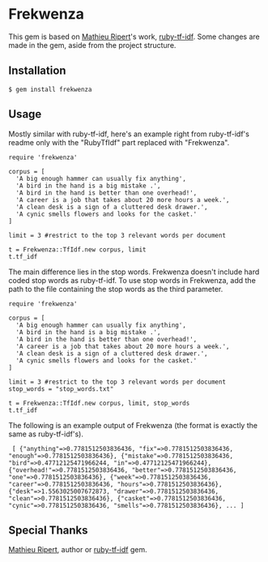 # Frekwenza

This gem is based on [Mathieu Ripert](https://github.com/mathieuripert)'s work, [ruby-tf-idf](https://github.com/mathieuripert/ruby-tf-idf). Some changes are made in the gem, aside from the project structure.

## Installation

```
$ gem install frekwenza
```

## Usage

Mostly similar with ruby-tf-idf, here's an example right from ruby-tf-idf's readme only with the "RubyTfIdf" part replaced with "Frekwenza".

```
require 'frekwenza'

corpus = [
  'A big enough hammer can usually fix anything',
  'A bird in the hand is a big mistake .',
  'A bird in the hand is better than one overhead!',
  'A career is a job that takes about 20 more hours a week.',
  'A clean desk is a sign of a cluttered desk drawer.',
  'A cynic smells flowers and looks for the casket.'
]

limit = 3 #restrict to the top 3 relevant words per document

t = Frekwenza::TfIdf.new corpus, limit
t.tf_idf
```

The main difference lies in the stop words. Frekwenza doesn't include hard coded stop words as ruby-tf-idf.  To use stop words in Frekwenza, add the path to the file containing the stop words as the third parameter.

```
require 'frekwenza'

corpus = [
  'A big enough hammer can usually fix anything',
  'A bird in the hand is a big mistake .',
  'A bird in the hand is better than one overhead!',
  'A career is a job that takes about 20 more hours a week.',
  'A clean desk is a sign of a cluttered desk drawer.',
  'A cynic smells flowers and looks for the casket.'
]

limit = 3 #restrict to the top 3 relevant words per document
stop_words = "stop_words.txt"

t = Frekwenza::TfIdf.new corpus, limit, stop_words
t.tf_idf
```

The following is an example output of Frekwenza (the format is exactly the same as ruby-tf-idf's).

```
 [ {"anything"=>0.7781512503836436, "fix"=>0.7781512503836436, "enough"=>0.7781512503836436}, {"mistake"=>0.7781512503836436, "bird"=>0.47712125471966244, "in"=>0.47712125471966244}, {"overhead!"=>0.7781512503836436, "better"=>0.7781512503836436, "one"=>0.7781512503836436}, {"week"=>0.7781512503836436, "career"=>0.7781512503836436, "hours"=>0.7781512503836436}, {"desk"=>1.5563025007672873, "drawer"=>0.7781512503836436, "clean"=>0.7781512503836436}, {"casket"=>0.7781512503836436, "cynic"=>0.7781512503836436, "smells"=>0.7781512503836436}, ... ]
```

## Special Thanks

[Mathieu Ripert](https://github.com/mathieuripert), author or [ruby-tf-idf](https://github.com/mathieuripert/ruby-tf-idf) gem.
